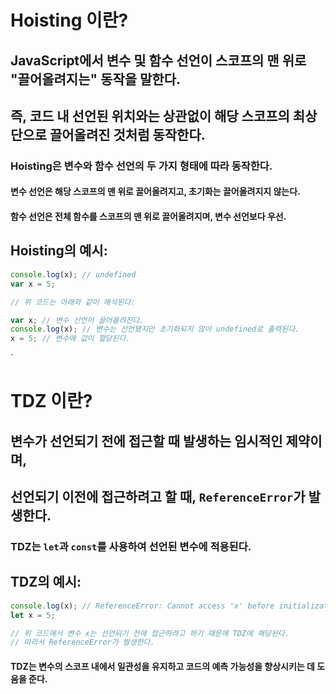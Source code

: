 # Hoisting 이란?

##  JavaScript에서 변수 및 함수 선언이 스코프의 맨 위로 "끌어올려지는" 동작을 말한다.
 
## 즉, 코드 내 선언된 위치와는 상관없이 해당 스코프의 최상단으로 끌어올려진 것처럼 동작한다.

### Hoisting은 변수와 함수 선언의 두 가지 형태에 따라 동작한다. 
#### 변수 선언은 해당 스코프의 맨 위로 끌어올려지고, 초기화는 끌어올려지지 않는다. 
#### 함수 선언은 전체 함수를 스코프의 맨 위로 끌어올려지며, 변수 선언보다 우선.

## Hoisting의 예시:

``` jsx
console.log(x); // undefined
var x = 5;

// 위 코드는 아래와 같이 해석된다:

var x; // 변수 선언이 끌어올려진다.
console.log(x); // 변수는 선언됐지만 초기화되지 않아 undefined로 출력된다.
x = 5; // 변수에 값이 할당된다.
```
`

# TDZ 이란?  

## 변수가 선언되기 전에 접근할 때 발생하는 임시적인 제약이며,
 
## 선언되기 이전에 접근하려고 할 때, `ReferenceError`가 발생한다.

### TDZ는 `let`과 `const`를 사용하여 선언된 변수에 적용된다. 

## TDZ의 예시:

``` jsx
console.log(x); // ReferenceError: Cannot access 'x' before initialization
let x = 5;

// 위 코드에서 변수 x는 선언되기 전에 접근하려고 하기 때문에 TDZ에 해당된다.
// 따라서 ReferenceError가 발생한다.

```

#### TDZ는 변수의 스코프 내에서 일관성을 유지하고 코드의 예측 가능성을 향상시키는 데 도움을 준다. 